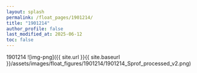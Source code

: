 ```yaml
---
layout: splash
permalink: /float_pages/1901214/
title: "1901214"
author_profile: false
last_modified_at: 2025-06-12
toc: false
---
```

 
1901214
![img-png]({{ site.url }}{{ site.baseurl }}/assets/images/float_figures/1901214/1901214_Sprof_processed_v2.png)